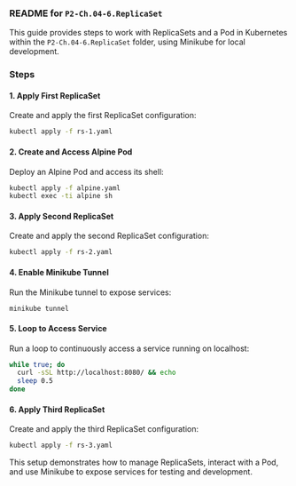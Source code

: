### README for `P2-Ch.04-6.ReplicaSet`

This guide provides steps to work with ReplicaSets and a Pod in Kubernetes within the `P2-Ch.04-6.ReplicaSet` folder, using Minikube for local development.

### Steps

#### 1. Apply First ReplicaSet

Create and apply the first ReplicaSet configuration:

```bash
kubectl apply -f rs-1.yaml
```

#### 2. Create and Access Alpine Pod

Deploy an Alpine Pod and access its shell:

```bash
kubectl apply -f alpine.yaml
kubectl exec -ti alpine sh
```

#### 3. Apply Second ReplicaSet

Create and apply the second ReplicaSet configuration:

```bash
kubectl apply -f rs-2.yaml
```

#### 4. Enable Minikube Tunnel

Run the Minikube tunnel to expose services:

```bash
minikube tunnel
```

#### 5. Loop to Access Service

Run a loop to continuously access a service running on localhost:

```bash
while true; do                
  curl -sSL http://localhost:8080/ && echo
  sleep 0.5
done
```

#### 6. Apply Third ReplicaSet

Create and apply the third ReplicaSet configuration:

```bash
kubectl apply -f rs-3.yaml
```

This setup demonstrates how to manage ReplicaSets, interact with a Pod, and use Minikube to expose services for testing and development.